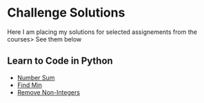 # Challenge Solutions

Here I am placing my solutions for selected assignements from the courses> See them below

## Learn to Code in Python

- [Number Sum](python_practice/number_sum.md)
- [Find Min](python_practice/find_min.md)
- [Remove Non-Integers](python_practice/rm_non_ints.md)
